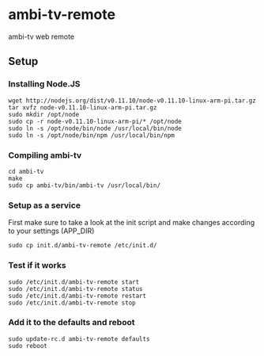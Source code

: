 ambi-tv-remote
==============

ambi-tv web remote

## Setup

### Installing Node.JS
```
wget http://nodejs.org/dist/v0.11.10/node-v0.11.10-linux-arm-pi.tar.gz
tar xvfz node-v0.11.10-linux-arm-pi.tar.gz
sudo mkdir /opt/node
sudo cp -r node-v0.11.10-linux-arm-pi/* /opt/node
sudo ln -s /opt/node/bin/node /usr/local/bin/node
sudo ln -s /opt/node/bin/npm /usr/local/bin/npm
```

### Compiling ambi-tv
```
cd ambi-tv
make
sudo cp ambi-tv/bin/ambi-tv /usr/local/bin/
```

### Setup as a service
First make sure to take a look at the init script and make changes according to your settings (APP_DIR)
```
sudo cp init.d/ambi-tv-remote /etc/init.d/
```

### Test if it works
```
sudo /etc/init.d/ambi-tv-remote start
sudo /etc/init.d/ambi-tv-remote status
sudo /etc/init.d/ambi-tv-remote restart
sudo /etc/init.d/ambi-tv-remote stop
```

### Add it to the defaults and reboot
```
sudo update-rc.d ambi-tv-remote defaults
sudo reboot
```